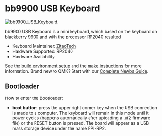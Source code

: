 # bb9900 USB Keyboard

![bb9900_USB_Keyboard.](https://imgur.com/IzJRhqp)

bb9900 USB Keyboard is a mini keyboard, which based on the keyboard on blackberry 9900 and with the processor RP2040 resulted 

* Keyboard Maintainer: [ZitaoTech](https://github.com/ZitaoTech)
* Hardware Supported: RP2040
* Hardware Availability:


See the [build environment setup](https://docs.qmk.fm/#/getting_started_build_tools) and the [make instructions](https://docs.qmk.fm/#/getting_started_make_guide) for more information. Brand new to QMK? Start with our [Complete Newbs Guide](https://docs.qmk.fm/#/newbs).


## Bootloader

How to enter the Bootloader:

* **boot button**: press the upper right corner key when the USB connection is made to a computer. The keyboard will remain in this mode until it power cycles (happens automatically after uploading a .uf2 firmware file) or the RESET button is pressed. The board will appear as a USB mass storage device under the name RPI-RP2.

